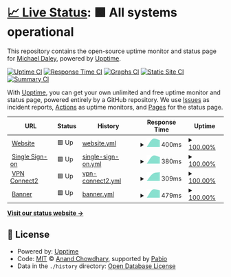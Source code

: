 # [📈 Live Status](https://greend139.github.io/Uptime-checks): <!--live status--> **🟩 All systems operational**

This repository contains the open-source uptime monitor and status page for [Michael Daley](https://greend139.github.io/Uptime-checks), powered by [Upptime](https://github.com/upptime/upptime).

[![Uptime CI](https://github.com/greend139/Uptime-checks/workflows/Uptime%20CI/badge.svg)](https://github.com/greend139/Uptime-checks/actions?query=workflow%3A%22Uptime+CI%22)
[![Response Time CI](https://github.com/greend139/Uptime-checks/workflows/Response%20Time%20CI/badge.svg)](https://github.com/greend139/Uptime-checks/actions?query=workflow%3A%22Response+Time+CI%22)
[![Graphs CI](https://github.com/greend139/Uptime-checks/workflows/Graphs%20CI/badge.svg)](https://github.com/greend139/Uptime-checks/actions?query=workflow%3A%22Graphs+CI%22)
[![Static Site CI](https://github.com/greend139/Uptime-checks/workflows/Static%20Site%20CI/badge.svg)](https://github.com/greend139/Uptime-checks/actions?query=workflow%3A%22Static+Site+CI%22)
[![Summary CI](https://github.com/greend139/Uptime-checks/workflows/Summary%20CI/badge.svg)](https://github.com/greend139/Uptime-checks/actions?query=workflow%3A%22Summary+CI%22)

With [Upptime](https://upptime.js.org), you can get your own unlimited and free uptime monitor and status page, powered entirely by a GitHub repository. We use [Issues](https://github.com/greend139/Uptime-checks/issues) as incident reports, [Actions](https://github.com/greend139/Uptime-checks/actions) as uptime monitors, and [Pages](https://greend139.github.io/Uptime-checks) for the status page.

<!--start: status pages-->
<!-- This summary is generated by Upptime (https://github.com/upptime/upptime) -->
<!-- Do not edit this manually, your changes will be overwritten -->
<!-- prettier-ignore -->
| URL | Status | History | Response Time | Uptime |
| --- | ------ | ------- | ------------- | ------ |
| <img alt="" src="https://icons.duckduckgo.com/ip3/www.ccri.edu.ico" height="13"> [Website](https://www.ccri.edu) | 🟩 Up | [website.yml](https://github.com/greend139/Uptime-checks/commits/HEAD/history/website.yml) | <details><summary><img alt="Response time graph" src="./graphs/website/response-time-week.png" height="20"> 400ms</summary><br><a href="https://greend139.github.io/Uptime-checks/history/website"><img alt="Response time 400" src="https://img.shields.io/endpoint?url=https%3A%2F%2Fraw.githubusercontent.com%2Fgreend139%2FUptime-checks%2FHEAD%2Fapi%2Fwebsite%2Fresponse-time.json"></a><br><a href="https://greend139.github.io/Uptime-checks/history/website"><img alt="24-hour response time 400" src="https://img.shields.io/endpoint?url=https%3A%2F%2Fraw.githubusercontent.com%2Fgreend139%2FUptime-checks%2FHEAD%2Fapi%2Fwebsite%2Fresponse-time-day.json"></a><br><a href="https://greend139.github.io/Uptime-checks/history/website"><img alt="7-day response time 400" src="https://img.shields.io/endpoint?url=https%3A%2F%2Fraw.githubusercontent.com%2Fgreend139%2FUptime-checks%2FHEAD%2Fapi%2Fwebsite%2Fresponse-time-week.json"></a><br><a href="https://greend139.github.io/Uptime-checks/history/website"><img alt="30-day response time 400" src="https://img.shields.io/endpoint?url=https%3A%2F%2Fraw.githubusercontent.com%2Fgreend139%2FUptime-checks%2FHEAD%2Fapi%2Fwebsite%2Fresponse-time-month.json"></a><br><a href="https://greend139.github.io/Uptime-checks/history/website"><img alt="1-year response time 400" src="https://img.shields.io/endpoint?url=https%3A%2F%2Fraw.githubusercontent.com%2Fgreend139%2FUptime-checks%2FHEAD%2Fapi%2Fwebsite%2Fresponse-time-year.json"></a></details> | <details><summary><a href="https://greend139.github.io/Uptime-checks/history/website">100.00%</a></summary><a href="https://greend139.github.io/Uptime-checks/history/website"><img alt="All-time uptime 100.00%" src="https://img.shields.io/endpoint?url=https%3A%2F%2Fraw.githubusercontent.com%2Fgreend139%2FUptime-checks%2FHEAD%2Fapi%2Fwebsite%2Fuptime.json"></a><br><a href="https://greend139.github.io/Uptime-checks/history/website"><img alt="24-hour uptime 100.00%" src="https://img.shields.io/endpoint?url=https%3A%2F%2Fraw.githubusercontent.com%2Fgreend139%2FUptime-checks%2FHEAD%2Fapi%2Fwebsite%2Fuptime-day.json"></a><br><a href="https://greend139.github.io/Uptime-checks/history/website"><img alt="7-day uptime 100.00%" src="https://img.shields.io/endpoint?url=https%3A%2F%2Fraw.githubusercontent.com%2Fgreend139%2FUptime-checks%2FHEAD%2Fapi%2Fwebsite%2Fuptime-week.json"></a><br><a href="https://greend139.github.io/Uptime-checks/history/website"><img alt="30-day uptime 100.00%" src="https://img.shields.io/endpoint?url=https%3A%2F%2Fraw.githubusercontent.com%2Fgreend139%2FUptime-checks%2FHEAD%2Fapi%2Fwebsite%2Fuptime-month.json"></a><br><a href="https://greend139.github.io/Uptime-checks/history/website"><img alt="1-year uptime 100.00%" src="https://img.shields.io/endpoint?url=https%3A%2F%2Fraw.githubusercontent.com%2Fgreend139%2FUptime-checks%2FHEAD%2Fapi%2Fwebsite%2Fuptime-year.json"></a></details>
| <img alt="" src="https://icons.duckduckgo.com/ip3/sts.ccri.edu.ico" height="13"> [Single Sign-on](https://sts.ccri.edu/cas/login) | 🟩 Up | [single-sign-on.yml](https://github.com/greend139/Uptime-checks/commits/HEAD/history/single-sign-on.yml) | <details><summary><img alt="Response time graph" src="./graphs/single-sign-on/response-time-week.png" height="20"> 380ms</summary><br><a href="https://greend139.github.io/Uptime-checks/history/single-sign-on"><img alt="Response time 380" src="https://img.shields.io/endpoint?url=https%3A%2F%2Fraw.githubusercontent.com%2Fgreend139%2FUptime-checks%2FHEAD%2Fapi%2Fsingle-sign-on%2Fresponse-time.json"></a><br><a href="https://greend139.github.io/Uptime-checks/history/single-sign-on"><img alt="24-hour response time 380" src="https://img.shields.io/endpoint?url=https%3A%2F%2Fraw.githubusercontent.com%2Fgreend139%2FUptime-checks%2FHEAD%2Fapi%2Fsingle-sign-on%2Fresponse-time-day.json"></a><br><a href="https://greend139.github.io/Uptime-checks/history/single-sign-on"><img alt="7-day response time 380" src="https://img.shields.io/endpoint?url=https%3A%2F%2Fraw.githubusercontent.com%2Fgreend139%2FUptime-checks%2FHEAD%2Fapi%2Fsingle-sign-on%2Fresponse-time-week.json"></a><br><a href="https://greend139.github.io/Uptime-checks/history/single-sign-on"><img alt="30-day response time 380" src="https://img.shields.io/endpoint?url=https%3A%2F%2Fraw.githubusercontent.com%2Fgreend139%2FUptime-checks%2FHEAD%2Fapi%2Fsingle-sign-on%2Fresponse-time-month.json"></a><br><a href="https://greend139.github.io/Uptime-checks/history/single-sign-on"><img alt="1-year response time 380" src="https://img.shields.io/endpoint?url=https%3A%2F%2Fraw.githubusercontent.com%2Fgreend139%2FUptime-checks%2FHEAD%2Fapi%2Fsingle-sign-on%2Fresponse-time-year.json"></a></details> | <details><summary><a href="https://greend139.github.io/Uptime-checks/history/single-sign-on">100.00%</a></summary><a href="https://greend139.github.io/Uptime-checks/history/single-sign-on"><img alt="All-time uptime 100.00%" src="https://img.shields.io/endpoint?url=https%3A%2F%2Fraw.githubusercontent.com%2Fgreend139%2FUptime-checks%2FHEAD%2Fapi%2Fsingle-sign-on%2Fuptime.json"></a><br><a href="https://greend139.github.io/Uptime-checks/history/single-sign-on"><img alt="24-hour uptime 100.00%" src="https://img.shields.io/endpoint?url=https%3A%2F%2Fraw.githubusercontent.com%2Fgreend139%2FUptime-checks%2FHEAD%2Fapi%2Fsingle-sign-on%2Fuptime-day.json"></a><br><a href="https://greend139.github.io/Uptime-checks/history/single-sign-on"><img alt="7-day uptime 100.00%" src="https://img.shields.io/endpoint?url=https%3A%2F%2Fraw.githubusercontent.com%2Fgreend139%2FUptime-checks%2FHEAD%2Fapi%2Fsingle-sign-on%2Fuptime-week.json"></a><br><a href="https://greend139.github.io/Uptime-checks/history/single-sign-on"><img alt="30-day uptime 100.00%" src="https://img.shields.io/endpoint?url=https%3A%2F%2Fraw.githubusercontent.com%2Fgreend139%2FUptime-checks%2FHEAD%2Fapi%2Fsingle-sign-on%2Fuptime-month.json"></a><br><a href="https://greend139.github.io/Uptime-checks/history/single-sign-on"><img alt="1-year uptime 100.00%" src="https://img.shields.io/endpoint?url=https%3A%2F%2Fraw.githubusercontent.com%2Fgreend139%2FUptime-checks%2FHEAD%2Fapi%2Fsingle-sign-on%2Fuptime-year.json"></a></details>
| <img alt="" src="https://icons.duckduckgo.com/ip3/connect2.ccri.edu.ico" height="13"> [VPN Connect2](https://connect2.ccri.edu:10443) | 🟩 Up | [vpn-connect2.yml](https://github.com/greend139/Uptime-checks/commits/HEAD/history/vpn-connect2.yml) | <details><summary><img alt="Response time graph" src="./graphs/vpn-connect2/response-time-week.png" height="20"> 309ms</summary><br><a href="https://greend139.github.io/Uptime-checks/history/vpn-connect2"><img alt="Response time 309" src="https://img.shields.io/endpoint?url=https%3A%2F%2Fraw.githubusercontent.com%2Fgreend139%2FUptime-checks%2FHEAD%2Fapi%2Fvpn-connect2%2Fresponse-time.json"></a><br><a href="https://greend139.github.io/Uptime-checks/history/vpn-connect2"><img alt="24-hour response time 309" src="https://img.shields.io/endpoint?url=https%3A%2F%2Fraw.githubusercontent.com%2Fgreend139%2FUptime-checks%2FHEAD%2Fapi%2Fvpn-connect2%2Fresponse-time-day.json"></a><br><a href="https://greend139.github.io/Uptime-checks/history/vpn-connect2"><img alt="7-day response time 309" src="https://img.shields.io/endpoint?url=https%3A%2F%2Fraw.githubusercontent.com%2Fgreend139%2FUptime-checks%2FHEAD%2Fapi%2Fvpn-connect2%2Fresponse-time-week.json"></a><br><a href="https://greend139.github.io/Uptime-checks/history/vpn-connect2"><img alt="30-day response time 309" src="https://img.shields.io/endpoint?url=https%3A%2F%2Fraw.githubusercontent.com%2Fgreend139%2FUptime-checks%2FHEAD%2Fapi%2Fvpn-connect2%2Fresponse-time-month.json"></a><br><a href="https://greend139.github.io/Uptime-checks/history/vpn-connect2"><img alt="1-year response time 309" src="https://img.shields.io/endpoint?url=https%3A%2F%2Fraw.githubusercontent.com%2Fgreend139%2FUptime-checks%2FHEAD%2Fapi%2Fvpn-connect2%2Fresponse-time-year.json"></a></details> | <details><summary><a href="https://greend139.github.io/Uptime-checks/history/vpn-connect2">100.00%</a></summary><a href="https://greend139.github.io/Uptime-checks/history/vpn-connect2"><img alt="All-time uptime 100.00%" src="https://img.shields.io/endpoint?url=https%3A%2F%2Fraw.githubusercontent.com%2Fgreend139%2FUptime-checks%2FHEAD%2Fapi%2Fvpn-connect2%2Fuptime.json"></a><br><a href="https://greend139.github.io/Uptime-checks/history/vpn-connect2"><img alt="24-hour uptime 100.00%" src="https://img.shields.io/endpoint?url=https%3A%2F%2Fraw.githubusercontent.com%2Fgreend139%2FUptime-checks%2FHEAD%2Fapi%2Fvpn-connect2%2Fuptime-day.json"></a><br><a href="https://greend139.github.io/Uptime-checks/history/vpn-connect2"><img alt="7-day uptime 100.00%" src="https://img.shields.io/endpoint?url=https%3A%2F%2Fraw.githubusercontent.com%2Fgreend139%2FUptime-checks%2FHEAD%2Fapi%2Fvpn-connect2%2Fuptime-week.json"></a><br><a href="https://greend139.github.io/Uptime-checks/history/vpn-connect2"><img alt="30-day uptime 100.00%" src="https://img.shields.io/endpoint?url=https%3A%2F%2Fraw.githubusercontent.com%2Fgreend139%2FUptime-checks%2FHEAD%2Fapi%2Fvpn-connect2%2Fuptime-month.json"></a><br><a href="https://greend139.github.io/Uptime-checks/history/vpn-connect2"><img alt="1-year uptime 100.00%" src="https://img.shields.io/endpoint?url=https%3A%2F%2Fraw.githubusercontent.com%2Fgreend139%2FUptime-checks%2FHEAD%2Fapi%2Fvpn-connect2%2Fuptime-year.json"></a></details>
| <img alt="" src="https://icons.duckduckgo.com/ip3/admin.ccri.edu.ico" height="13"> [Banner](https://admin.ccri.edu/applicationNavigator/actuator/health) | 🟩 Up | [banner.yml](https://github.com/greend139/Uptime-checks/commits/HEAD/history/banner.yml) | <details><summary><img alt="Response time graph" src="./graphs/banner/response-time-week.png" height="20"> 479ms</summary><br><a href="https://greend139.github.io/Uptime-checks/history/banner"><img alt="Response time 479" src="https://img.shields.io/endpoint?url=https%3A%2F%2Fraw.githubusercontent.com%2Fgreend139%2FUptime-checks%2FHEAD%2Fapi%2Fbanner%2Fresponse-time.json"></a><br><a href="https://greend139.github.io/Uptime-checks/history/banner"><img alt="24-hour response time 479" src="https://img.shields.io/endpoint?url=https%3A%2F%2Fraw.githubusercontent.com%2Fgreend139%2FUptime-checks%2FHEAD%2Fapi%2Fbanner%2Fresponse-time-day.json"></a><br><a href="https://greend139.github.io/Uptime-checks/history/banner"><img alt="7-day response time 479" src="https://img.shields.io/endpoint?url=https%3A%2F%2Fraw.githubusercontent.com%2Fgreend139%2FUptime-checks%2FHEAD%2Fapi%2Fbanner%2Fresponse-time-week.json"></a><br><a href="https://greend139.github.io/Uptime-checks/history/banner"><img alt="30-day response time 479" src="https://img.shields.io/endpoint?url=https%3A%2F%2Fraw.githubusercontent.com%2Fgreend139%2FUptime-checks%2FHEAD%2Fapi%2Fbanner%2Fresponse-time-month.json"></a><br><a href="https://greend139.github.io/Uptime-checks/history/banner"><img alt="1-year response time 479" src="https://img.shields.io/endpoint?url=https%3A%2F%2Fraw.githubusercontent.com%2Fgreend139%2FUptime-checks%2FHEAD%2Fapi%2Fbanner%2Fresponse-time-year.json"></a></details> | <details><summary><a href="https://greend139.github.io/Uptime-checks/history/banner">100.00%</a></summary><a href="https://greend139.github.io/Uptime-checks/history/banner"><img alt="All-time uptime 100.00%" src="https://img.shields.io/endpoint?url=https%3A%2F%2Fraw.githubusercontent.com%2Fgreend139%2FUptime-checks%2FHEAD%2Fapi%2Fbanner%2Fuptime.json"></a><br><a href="https://greend139.github.io/Uptime-checks/history/banner"><img alt="24-hour uptime 100.00%" src="https://img.shields.io/endpoint?url=https%3A%2F%2Fraw.githubusercontent.com%2Fgreend139%2FUptime-checks%2FHEAD%2Fapi%2Fbanner%2Fuptime-day.json"></a><br><a href="https://greend139.github.io/Uptime-checks/history/banner"><img alt="7-day uptime 100.00%" src="https://img.shields.io/endpoint?url=https%3A%2F%2Fraw.githubusercontent.com%2Fgreend139%2FUptime-checks%2FHEAD%2Fapi%2Fbanner%2Fuptime-week.json"></a><br><a href="https://greend139.github.io/Uptime-checks/history/banner"><img alt="30-day uptime 100.00%" src="https://img.shields.io/endpoint?url=https%3A%2F%2Fraw.githubusercontent.com%2Fgreend139%2FUptime-checks%2FHEAD%2Fapi%2Fbanner%2Fuptime-month.json"></a><br><a href="https://greend139.github.io/Uptime-checks/history/banner"><img alt="1-year uptime 100.00%" src="https://img.shields.io/endpoint?url=https%3A%2F%2Fraw.githubusercontent.com%2Fgreend139%2FUptime-checks%2FHEAD%2Fapi%2Fbanner%2Fuptime-year.json"></a></details>

<!--end: status pages-->

[**Visit our status website →**](https://greend139.github.io/Uptime-checks)

## 📄 License

- Powered by: [Upptime](https://github.com/upptime/upptime)
- Code: [MIT](./LICENSE) © [Anand Chowdhary](https://anandchowdhary.com), supported by [Pabio](https://pabio.com)
- Data in the `./history` directory: [Open Database License](https://opendatacommons.org/licenses/odbl/1-0/)
